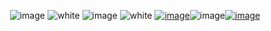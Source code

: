 <div align="center">

![image](https://github.com/k2view-academy/K2View-Academy/blob/master/articles/images/welcome_header.png)
![white](https://user-images.githubusercontent.com/61159307/80313423-849e7000-87f3-11ea-862d-40d569411a93.png)
![image](https://github.com/k2view-academy/K2View-Academy/blob/master/articles/images/sign_up.png)
![white](https://user-images.githubusercontent.com/61159307/80313423-849e7000-87f3-11ea-862d-40d569411a93.png)
[![image](https://user-images.githubusercontent.com/61159307/80313146-d47c3780-87f1-11ea-9028-69e025a602a2.png)](https://github.com/k2view-academy/K2View-Academy/blob/master/articles/README.md)![image](https://github.com/k2view-academy/K2View-Academy/blob/master/articles/images/Academy.png)[![image](https://user-images.githubusercontent.com/61159307/80313153-dba34580-87f1-11ea-90ca-aa5f9495d980.png)](https://github.com/k2view-academy/K2View-Academy/blob/master/articles/images/QandA.png)


</div>
